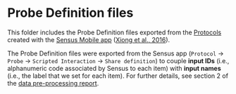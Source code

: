 # Probe Definition files
This folder includes the Probe Definition files exported from the [Protocols](https://github.com/Luca-Menghini/vmHRV-selfRegulation/tree/main/1ESMmeasures/sensus/protocols) created with the [Sensus Mobile app](https://predictive-technology-laboratory.github.io/sensus/) ([Xiong et al., 2016](https://doi.org/10.1145/2971648.2971711)).

The Probe Definition files were exported from the Sensus app (`Protocol` -\> `Probe` -\> `Scripted Interaction` -\> `Share definition`) to couple **input IDs** (i.e., alphanumeric code associated by Sensus to each item) with **input names** (i.e., the label that we set for each item). For further details, see section 2 of the [data pre-processing report](https://Luca-Menghini.github.io/vmHRV-selfRegulation/2preProcessing/preProcessing.html).
